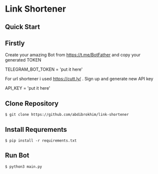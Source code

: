 # Link Shortener

## Quick Start

## Firstly


Create your amazing Bot from https://t.me/BotFather and copy your generated TOKEN

TELEGRAM_BOT_TOKEN = 'put it here'


For url shortener i used https://cutt.ly/ . Sign up and generate new API key

API_KEY = 'put it here'

## Clone Repository

    $ git clone https://github.com/abdibrokhim/link-shortener
    
## Install Requrements

    $ pip install -r requirements.txt

## Run Bot
    
    $ python3 main.py
